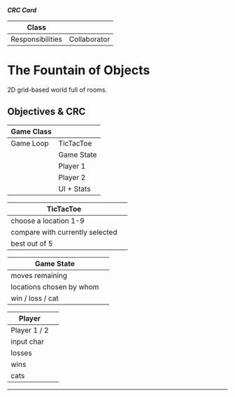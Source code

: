 ﻿***CRC Card***

| Class            |              |
|------------------|--------------|
| Responsibilities | Collaborator |

# The Fountain of Objects
2D grid-based world full of rooms.

## Objectives & CRC

| Game Class |            |
|------------|------------|
| Game Loop  | TicTacToe  |
|            | Game State |
|            | Player 1   |
|            | Player 2   |
|            | UI + Stats |

| TicTacToe                       |     |
|---------------------------------|-----|
| choose a location 1-9           |     |
| compare with currently selected |     |
| best out of 5                   |     |

| Game State               |     |
|--------------------------|-----|
| moves remaining          |     |
| locations chosen by whom |     |
| win / loss / cat         |     |

| Player       |     |
|--------------|-----|
| Player 1 / 2 |     |
| input char   |     |
| losses       |     |
| wins         |     |
| cats         |     |

---
